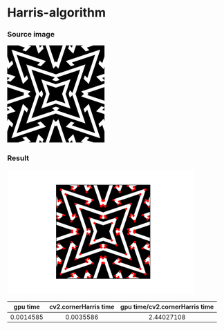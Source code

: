 # Harris-algorithm
### Source image
![alt tag](https://github.com/matyusha/Harris-algorithm/blob/main/input.png "Source image")​

### Result
![alt tag](https://github.com/matyusha/Harris-algorithm/blob/main/output.png "Result image")​

| gpu time  | cv2.cornerHarris time | gpu time/cv2.cornerHarris time |
|:---------:|:---------------------:|:------------------------------:|
| 0.0014585 |     0.0035586         |           2.44027108           |
